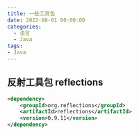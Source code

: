```yaml
---
title: 一些工具包
date: 2022-08-01 00:00:00
categories:
  - 语言
  - Java
tags:
- Java
---
```


## 反射工具包 reflections

```xml
<dependency>
    <groupId>org.reflections</groupId>
    <artifactId>reflections</artifactId>
    <version>0.9.11</version>
</dependency>
```
